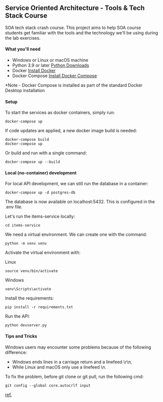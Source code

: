 ## Service Oriented Architecture - Tools & Tech Stack Course

SOA tech stack crash course. This project aims to help SOA course students get
familiar with the tools and the technology we'll be using during the lab exercises.

#### What you'll need

* Windows or Linux or macOS machine
* Python 3.9 or later [Python Downloads](https://www.python.org/downloads/)
* Docker [Install Docker](https://docs.docker.com/engine/install/)
* Docker Compose [Install Docker Compose](https://docs.docker.com/compose/install/)

*Note - Docker Compose is installed as part of the standard Docker Desktop installation

#### Setup

To start the services as docker containers, simply run:
```
docker-compose up
```

If code updates are applied, a new docker image build is needed:

```
docker-compose build
docker-compose up
```

Or build and run with a single command:
```
docker-compose up --build
```

#### Local (no-container) development

For local API development, we can still run the database in a container:
```
docker-compose up -d postgres-db
```

The database is now available on localhost:5432. This is configured in the .env file.

Let's run the items-service locally:
```
cd items-service
```

We need a virtual environment. We can create one with the command:
```
python -m venv venv
```

Activate the virtual environment with:

Linux
```
source venv/bin/activate
```

Windows
```
venv\Scripts\activate
```

Install the requirements:
```
pip install -r requirements.txt
```

Run the API:
```
python devserver.py
```

#### Tips and Tricks

Windows users may encounter some problems because of the following difference:

- Windows ends lines in a carriage return and a linefeed \r\n,
- While Linux and macOS only use a linefeed \n.

To fix the problem, before git clone or git pull, run the following cmd:
```
git config --global core.autocrlf input
```

[ref.](https://github.com/docker/compose/issues/2301)